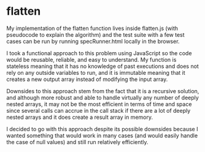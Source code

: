 # flatten

My implementation of the flatten function lives inside flatten.js (with pseudocode to explain the algorithm) and the test suite with a few test cases can be run by running specRunner.html locally in the browser.

I took a functional approach to this problem using JavaScript so the code would be reusable, reliable, and easy to understand. My function is stateless meaning that it has no knowledge of past executions and does not rely on any outside variables to run, and it is immutable meaning that it creates a new output array instead of modifying the input array.

Downsides to this approach stem from the fact that it is a recursive solution, and although more robust and able to handle virtually any number of deeply nested arrays, it may not be the most efficient in terms of time and space since several calls can accrue in the call stack if there are a lot of deeply nested arrays and it does create a result array in memory.

I decided to go with this approach despite its possible downsides because I wanted something that would work in many cases (and would easily handle the case of null values) and still run relatively efficiently.